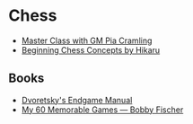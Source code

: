 # Chess

- [Master Class with GM Pia Cramling](https://www.youtube.com/watch?v=Ult7nivO2OE)
- [Beginning Chess Concepts by Hikaru](https://www.youtube.com/watch?v=H764YiYKV_g)

## Books

- [Dvoretsky's Endgame Manual](https://www.goodreads.com/book/show/83341.DVORETSKY_S_ENDGAME_MANUAL_2nd_Ed_)
- [My 60 Memorable Games — Bobby Fischer](https://www.goodreads.com/book/show/683096.My_60_Memorable_Games)
